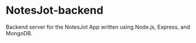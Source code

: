 # NotesJot-backend

Backend server for the NotesJot App written using Node.js, Express, and MongoDB.
